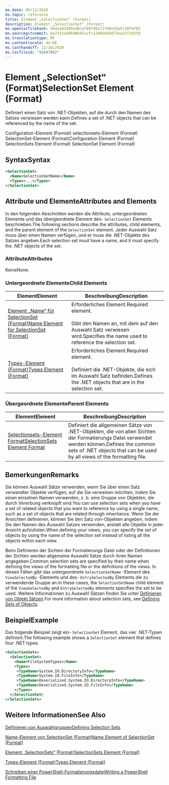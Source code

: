 ```yaml
---
ms.date: 09/13/2016
ms.topic: reference
title: Element „SelectionSet“ (Format)
description: Element „SelectionSet“ (Format)
ms.openlocfilehash: 944aa83569ad8ca789746a71f60e5da5c19fbf01
ms.sourcegitcommit: ba7315a496986451cfc1296b659d73ea2373d3f0
ms.translationtype: MT
ms.contentlocale: de-DE
ms.lasthandoff: 12/10/2020
ms.locfileid: "92647862"
---
```

# <a name="selectionset-element-format"></a><span data-ttu-id="b1b71-103">Element „SelectionSet“ (Format)</span><span class="sxs-lookup"><span data-stu-id="b1b71-103">SelectionSet Element (Format)</span></span>

<span data-ttu-id="b1b71-104">Definiert einen Satz von .NET-Objekten, auf die durch den Namen des Satzes verwiesen werden kann.</span><span class="sxs-lookup"><span data-stu-id="b1b71-104">Defines a set of .NET objects that can be referenced by the name of the set.</span></span>

<span data-ttu-id="b1b71-105">Configuration-Element (Format) selectionsets-Element (Format) SelectionSet-Element (Format)</span><span class="sxs-lookup"><span data-stu-id="b1b71-105">Configuration Element (Format) SelectionSets Element (Format) SelectionSet Element (Format)</span></span>

## <a name="syntax"></a><span data-ttu-id="b1b71-106">Syntax</span><span class="sxs-lookup"><span data-stu-id="b1b71-106">Syntax</span></span>

```xml
<SelectionSet>
  <Name>SelectionSetName</Name>
  <Types>...</Types>
</SelectionSet>
```

## <a name="attributes-and-elements"></a><span data-ttu-id="b1b71-107">Attribute und Elemente</span><span class="sxs-lookup"><span data-stu-id="b1b71-107">Attributes and Elements</span></span>

<span data-ttu-id="b1b71-108">In den folgenden Abschnitten werden die Attribute, untergeordneten Elemente und das übergeordnete Element des- `SelectionSet` Elements beschrieben.</span><span class="sxs-lookup"><span data-stu-id="b1b71-108">The following sections describe the attributes, child elements, and the parent element of the `SelectionSet` element.</span></span> <span data-ttu-id="b1b71-109">Jeder Auswahl Satz muss über einen Namen verfügen, und er muss die .NET-Objekte des Satzes angeben.</span><span class="sxs-lookup"><span data-stu-id="b1b71-109">Each selection set must have a name, and it must specify the .NET objects of the set.</span></span>

### <a name="attributes"></a><span data-ttu-id="b1b71-110">Attribute</span><span class="sxs-lookup"><span data-stu-id="b1b71-110">Attributes</span></span>

<span data-ttu-id="b1b71-111">Keine</span><span class="sxs-lookup"><span data-stu-id="b1b71-111">None.</span></span>

### <a name="child-elements"></a><span data-ttu-id="b1b71-112">Untergeordnete Elemente</span><span class="sxs-lookup"><span data-stu-id="b1b71-112">Child Elements</span></span>

|<span data-ttu-id="b1b71-113">Element</span><span class="sxs-lookup"><span data-stu-id="b1b71-113">Element</span></span>|<span data-ttu-id="b1b71-114">Beschreibung</span><span class="sxs-lookup"><span data-stu-id="b1b71-114">Description</span></span>|
|-------------|-----------------|
|[<span data-ttu-id="b1b71-115">Element „Name“ für SelectionSet (Format)</span><span class="sxs-lookup"><span data-stu-id="b1b71-115">Name Element for SelectionSet (Format)</span></span>](./name-element-for-selectionset-format.md)|<span data-ttu-id="b1b71-116">Erforderliches Element.</span><span class="sxs-lookup"><span data-stu-id="b1b71-116">Required element.</span></span><br /><br /> <span data-ttu-id="b1b71-117">Gibt den Namen an, mit dem auf den Auswahl Satz verwiesen wird.</span><span class="sxs-lookup"><span data-stu-id="b1b71-117">Specifies the name used to reference the selection set.</span></span>|
|[<span data-ttu-id="b1b71-118">Types-Element (Format)</span><span class="sxs-lookup"><span data-stu-id="b1b71-118">Types Element (Format)</span></span>](./types-element-for-selectionset-format.md)|<span data-ttu-id="b1b71-119">Erforderliches Element.</span><span class="sxs-lookup"><span data-stu-id="b1b71-119">Required element.</span></span><br /><br /> <span data-ttu-id="b1b71-120">Definiert die .NET-Objekte, die sich im Auswahl Satz befinden.</span><span class="sxs-lookup"><span data-stu-id="b1b71-120">Defines the .NET objects that are in the selection set.</span></span>|

### <a name="parent-elements"></a><span data-ttu-id="b1b71-121">Übergeordnete Elemente</span><span class="sxs-lookup"><span data-stu-id="b1b71-121">Parent Elements</span></span>

|<span data-ttu-id="b1b71-122">Element</span><span class="sxs-lookup"><span data-stu-id="b1b71-122">Element</span></span>|<span data-ttu-id="b1b71-123">Beschreibung</span><span class="sxs-lookup"><span data-stu-id="b1b71-123">Description</span></span>|
|-------------|-----------------|
|[<span data-ttu-id="b1b71-124">Selectionsets-Element Format</span><span class="sxs-lookup"><span data-stu-id="b1b71-124">SelectionSets Element Format</span></span>](./selectionsets-element-format.md)|<span data-ttu-id="b1b71-125">Definiert die allgemeinen Sätze von .NET-Objekten, die von allen Sichten der Formatierungs Datei verwendet werden können.</span><span class="sxs-lookup"><span data-stu-id="b1b71-125">Defines the common sets of .NET objects that can be used by all views of the formatting file.</span></span>|

## <a name="remarks"></a><span data-ttu-id="b1b71-126">Bemerkungen</span><span class="sxs-lookup"><span data-stu-id="b1b71-126">Remarks</span></span>

<span data-ttu-id="b1b71-127">Sie können Auswahl Sätze verwenden, wenn Sie über einen Satz verwandter Objekte verfügen, auf die Sie verweisen möchten, indem Sie einen einzelnen Namen verwenden, z. b. eine Gruppe von Objekten, die durch Vererbung verknüpft sind.</span><span class="sxs-lookup"><span data-stu-id="b1b71-127">You can use selection sets when you have a set of related objects that you want to reference by using a single name, such as a set of objects that are related through inheritance.</span></span> <span data-ttu-id="b1b71-128">Wenn Sie die Ansichten definieren, können Sie den Satz von-Objekten angeben, indem Sie den Namen des Auswahl Satzes verwenden, anstatt alle Objekte in jeder Ansicht aufzulisten.</span><span class="sxs-lookup"><span data-stu-id="b1b71-128">When defining your views, you can specify the set of objects by using the name of the selection set instead of listing all the objects within each view.</span></span>

<span data-ttu-id="b1b71-129">Beim Definieren der Sichten der Formatierungs Datei oder der Definitionen der Sichten werden allgemeine Auswahl Sätze durch ihren Namen angegeben.</span><span class="sxs-lookup"><span data-stu-id="b1b71-129">Common selection sets are specified by their name when defining the views of the formatting file or the definitions of the views.</span></span> <span data-ttu-id="b1b71-130">In diesen Fällen gibt das untergeordnete `SelectionSetName` -Element des `ViewSelectedBy` -Elements und des- `EntrySelectedBy` Elements die zu verwendende Gruppe an.</span><span class="sxs-lookup"><span data-stu-id="b1b71-130">In these cases, the `SelectionSetName` child element of the `ViewSelectedBy` and `EntrySelectedBy` elements specifies the set to be used.</span></span> <span data-ttu-id="b1b71-131">Weitere Informationen zu Auswahl Sätzen finden Sie unter [Definieren von Objekt Sätzen](./defining-selection-sets.md).</span><span class="sxs-lookup"><span data-stu-id="b1b71-131">For more information about selection sets, see [Defining Sets of Objects](./defining-selection-sets.md).</span></span>

## <a name="example"></a><span data-ttu-id="b1b71-132">Beispiel</span><span class="sxs-lookup"><span data-stu-id="b1b71-132">Example</span></span>

<span data-ttu-id="b1b71-133">Das folgende Beispiel zeigt ein- `SelectionSet` Element, das vier .NET-Typen definiert.</span><span class="sxs-lookup"><span data-stu-id="b1b71-133">The following example shows a `SelectionSet` element that defines four .NET types.</span></span>

```xml
<SelectionSets>
  <SelectionSet>
    <Name>FileSystemTypes</Name>
    <Types>
     <TypeName>System.IO.DirectoryInfo</TypeName>
     <TypeName>System.IO.FileInfo</TypeName>
     <TypeName>Deserialized.System.IO.DirectoryInfo</TypeName>
     <TypeName>Deserialized.System.IO.FileInfo</TypeName>
    </Types>
  </SelectionSet>
</SelectionSets>
```

## <a name="see-also"></a><span data-ttu-id="b1b71-134">Weitere Informationen</span><span class="sxs-lookup"><span data-stu-id="b1b71-134">See Also</span></span>

[<span data-ttu-id="b1b71-135">Definieren von Auswahlgruppen</span><span class="sxs-lookup"><span data-stu-id="b1b71-135">Defining Selection Sets</span></span>](./defining-selection-sets.md)

[<span data-ttu-id="b1b71-136">Name-Element von SelectionSet (Format)</span><span class="sxs-lookup"><span data-stu-id="b1b71-136">Name Element of SelectionSet (Format)</span></span>](./name-element-for-selectionset-format.md)

[<span data-ttu-id="b1b71-137">Element „SelectionSets“ (Format)</span><span class="sxs-lookup"><span data-stu-id="b1b71-137">SelectionSets Element (Format)</span></span>](./selectionsets-element-format.md)

[<span data-ttu-id="b1b71-138">Types-Element (Format)</span><span class="sxs-lookup"><span data-stu-id="b1b71-138">Types Element (Format)</span></span>](./types-element-for-selectionset-format.md)

[<span data-ttu-id="b1b71-139">Schreiben einer PowerShell-Formatierungsdatei</span><span class="sxs-lookup"><span data-stu-id="b1b71-139">Writing a PowerShell Formatting File</span></span>](./writing-a-powershell-formatting-file.md)
